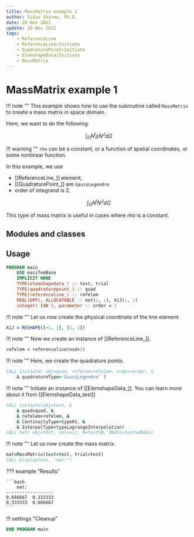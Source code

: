 ```yaml
---
title: MassMatrix example 1
author: Vikas Sharma, Ph.D.
date: 20 Nov 2021
update: 20 Nov 2021 
tags:
    - ReferenceLine
    - ReferenceLine/Initiate
    - QuadraturePoint/Initiate
    - ElemshapeData/Initiate
    - MassMatrix
---
```


# MassMatrix example 1

!!! note ""
This example shows how to use the subroutine called `MassMatrix` to create a mass matrix in space domain.

Here, we want to do the following.

$$
\int_{\Omega } N^{I}\rho N^{J}d\Omega
$$

!!! warning ""
`rho` can be a constant, or a function of spatial coordinates, or some nonlinear function.

In this example, we use

- [[ReferenceLine_]] element,
- [[QuadraturePoint_]] are `GaussLegendre`
- order of integrand is 2.

$$
\int_{\Omega } N^{I} N^{J}d\Omega
$$

This type of mass matrix is useful in cases where $rho$ is a constant.

## Modules and classes

## Usage

```fortran
PROGRAM main
    USE easifemBase
    IMPLICIT NONE
    TYPE(elemshapedata_) :: test, trial
    TYPE(quadraturepoint_) :: quad
    TYPE(referenceline_) :: refelem
    REAL(DFP), ALLOCATABLE :: mat(:, :), XiJ(:, :)
    integer( I4B ), parameter :: order = 2
```

!!! note ""
Let us now create the physical coordinate of the line element.

```fortran
XiJ = RESHAPE([-1, 1], [1, 2])
```

!!! note ""
Now we create an instance of [[ReferenceLine_]].

```fortran
refelem = referenceline(nsd=1)
```

!!! note ""
Here, we create the quadrature points.

```fortran
CALL initiate( obj=quad, refelem=refelem, order=order, &
    & quadratureType='GaussLegendre' )
```

!!! note ""
Initiate an instance of [[ElemshapeData_]]. You can learn more about it from [[ElemshapeData_test]]

```fortran
CALL initiate(obj=test, &
    & quad=quad, &
    & refelem=refelem, &
    & ContinuityType=typeH1, &
    & InterpolType=typeLagrangeInterpolation)
CALL Set( obj=test, val=xij, N=test%N, dNdXi=test%dNdXi)
```

!!! note ""
Let us now create the mass matrix.

```fortran
mat=MassMatrix(test=test, trial=test)
CALL Display(mat, "mat:")
```

??? example "Results"

    ```bash
        mat:       
    ------------------
    0.666667  0.333333
    0.333333  0.666667
    ```

!!! settings "Cleanup"

```fortran
END PROGRAM main
```
